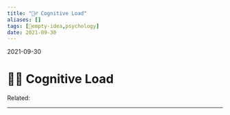```yaml
---
title: "🏋️‍♂️ Cognitive Load"
aliases: []
tags: [💭empty-idea,psychology]
date: 2021-09-30
---
```

2021-09-30
# 🏋️‍♂️ Cognitive Load
Related:
___